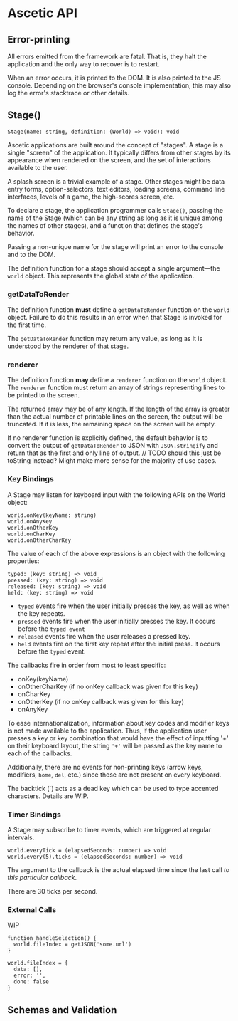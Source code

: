 # Ascetic API

## Error-printing

All errors emitted from the framework are fatal. That is, they halt the application and the only way to recover is to restart.

When an error occurs, it is printed to the DOM. It is also printed to the JS console. Depending on the browser's console implementation, this may also log the error's stacktrace or other details.

## Stage()

`Stage(name: string, definition: (World) => void): void`

Ascetic applications are built around the concept of "stages". A stage is a single "screen" of the application. It typically differs from other stages by its appearance when rendered on the screen, and the set of interactions available to the user.

A splash screen is a trivial example of a stage. Other stages might be data entry forms, option-selectors, text editors, loading screens, command line interfaces, levels of a game, the high-scores screen, etc.

To declare a stage, the application programmer calls `Stage()`, passing the name of the Stage (which can be any string as long as it is unique among the names of other stages), and a function that defines the stage's behavior.

Passing a non-unique name for the stage will print an error to the console and to the DOM.

The definition function for a stage should accept a single argument—the `world` object. This represents the global state of the application.

### getDataToRender

The definition function **must** define a `getDataToRender` function on the `world` object. Failure to do this results in an error when that Stage is invoked for the first time.

The `getDataToRender` function may return any value, as long as it is understood by the renderer of that stage.

### renderer

The definition function **may** define a `renderer` function on the `world` object. The `renderer` function must return an array of strings representing lines to be printed to the screen.

The returned array may be of any length. If the length of the array is greater than the actual number of printable lines on the screen, the output will be truncated. If it is less, the remaining space on the screen will be empty.

If no renderer function is explicitly defined, the default behavior is to convert the output of `getDataToRender` to JSON with `JSON.stringify` and return that as the first and only line of output. // TODO should this just be toString instead? Might make more sense for the majority of use cases.

### Key Bindings

A Stage may listen for keyboard input with the following APIs on the World object:

```
world.onKey(keyName: string)
world.onAnyKey
world.onOtherKey
world.onCharKey
world.onOtherCharKey
```

The value of each of the above expressions is an object with the following properties:

```
typed: (key: string) => void
pressed: (key: string) => void
released: (key: string) => void
held: (key: string) => void
```

- `typed` events fire when the user initially presses the key, as well as when the key repeats.
- `pressed` events fire when the user initially presses the key. It occurs before the `typed event`
- `released` events fire when the user releases a pressed key.
- `held` events fire on the first key repeat after the initial press. It occurs before the `typed` event.

The callbacks fire in order from most to least specific:

- onKey(keyName)
- onOtherCharKey (if no onKey callback was given for this key)
- onCharKey
- onOtherKey (if no onKey callback was given for this key)
- onAnyKey

To ease internationalization, information about key codes and modifier keys is not made available to the application. Thus, if the application user presses a key or key combination that would have the effect of inputting '+' on their keyboard layout, the string `'+'` will be passed as the key name to each of the callbacks.

Additionally, there are no events for non-printing keys (arrow keys, modifiers, `home`, `del`, etc.) since these are not present on every keyboard.

The backtick (\`) acts as a dead key which can be used to type accented characters. Details are WIP.

### Timer Bindings

A Stage may subscribe to timer events, which are triggered at regular intervals.

```
world.everyTick = (elapsedSeconds: number) => void
world.every(5).ticks = (elapsedSeconds: number) => void
```

The argument to the callback is the actual elapsed time since the last call _to this particular callback_.

There are 30 ticks per second.

### External Calls

WIP

```
function handleSelection() {
  world.fileIndex = getJSON('some.url')
}

world.fileIndex = {
  data: [],
  error: '',
  done: false
}
```

## Schemas and Validation

